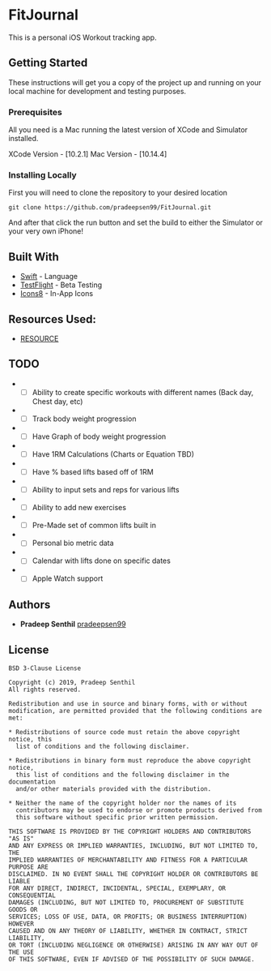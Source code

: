 # FitJournal

This is a personal iOS Workout tracking app.

## Getting Started

These instructions will get you a copy of the project up and running on your local machine for development and testing purposes.

### Prerequisites

All you need is a Mac running the latest version of XCode and Simulator installed.

XCode Version - [10.2.1]
Mac Version - [10.14.4]

### Installing Locally

First you will need to clone the repository to your desired location

```
git clone https://github.com/pradeepsen99/FitJournal.git
```
And after that click the run button and set the build to either the Simulator or your very own iPhone!

## Built With

* [Swift](https://developer.apple.com/swift/) - Language
* [TestFlight](https://itunes.apple.com/us/app/testflight/id899247664?mt=8) - Beta Testing
* [Icons8](https://icons8.com/ios) - In-App Icons

## Resources Used:
* [RESOURCE](LINK)

## TODO

* - [ ] Ability to create specific workouts with different names (Back day, Chest day, etc)
* - [ ] Track body weight progression
* - [ ] Have Graph of body weight progression
* - [ ] Have 1RM Calculations (Charts or Equation TBD)
* - [ ] Have % based lifts based off of 1RM
* - [ ] Ability to input sets and reps for various lifts
* - [ ] Ability to add new exercises
* - [ ] Pre-Made set of common lifts built in 
* - [ ] Personal bio metric data
* - [ ] Calendar with lifts done on specific dates
* - [ ] Apple Watch support
 
## Authors

* **Pradeep Senthil** [pradeepsen99](https://github.com/pradeepsen99)

## License

```
BSD 3-Clause License

Copyright (c) 2019, Pradeep Senthil
All rights reserved.

Redistribution and use in source and binary forms, with or without
modification, are permitted provided that the following conditions are met:

* Redistributions of source code must retain the above copyright notice, this
  list of conditions and the following disclaimer.

* Redistributions in binary form must reproduce the above copyright notice,
  this list of conditions and the following disclaimer in the documentation
  and/or other materials provided with the distribution.

* Neither the name of the copyright holder nor the names of its
  contributors may be used to endorse or promote products derived from
  this software without specific prior written permission.

THIS SOFTWARE IS PROVIDED BY THE COPYRIGHT HOLDERS AND CONTRIBUTORS "AS IS"
AND ANY EXPRESS OR IMPLIED WARRANTIES, INCLUDING, BUT NOT LIMITED TO, THE
IMPLIED WARRANTIES OF MERCHANTABILITY AND FITNESS FOR A PARTICULAR PURPOSE ARE
DISCLAIMED. IN NO EVENT SHALL THE COPYRIGHT HOLDER OR CONTRIBUTORS BE LIABLE
FOR ANY DIRECT, INDIRECT, INCIDENTAL, SPECIAL, EXEMPLARY, OR CONSEQUENTIAL
DAMAGES (INCLUDING, BUT NOT LIMITED TO, PROCUREMENT OF SUBSTITUTE GOODS OR
SERVICES; LOSS OF USE, DATA, OR PROFITS; OR BUSINESS INTERRUPTION) HOWEVER
CAUSED AND ON ANY THEORY OF LIABILITY, WHETHER IN CONTRACT, STRICT LIABILITY,
OR TORT (INCLUDING NEGLIGENCE OR OTHERWISE) ARISING IN ANY WAY OUT OF THE USE
OF THIS SOFTWARE, EVEN IF ADVISED OF THE POSSIBILITY OF SUCH DAMAGE.
```